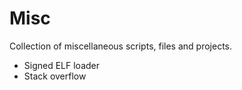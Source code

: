 # Misc
Collection of miscellaneous scripts, files and projects.

- Signed ELF loader
- Stack overflow

